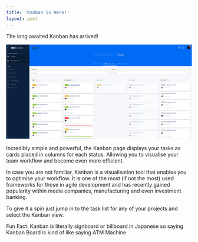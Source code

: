 ```yaml
---
title: 'Kanban is Here!'
layout: post
---
```


The long awaited Kanban has arrived!

![kanban board](/assets/kanban.png)

Incredibly simple and powerful, the Kanban page displays your tasks as cards placed in columns for each status. Allowing you to visualise your team workflow and become even more efficient.

In case you are not familiar, Kanban is a visualisation tool that enables you to optimise your workflow. It is one of the most (if not the most) used frameworks for those in agile development and has recently gained popularity within media companies, manufacturing and even investment banking.

To give it a spin just jump in to the task list for any of your projects and select the Kanban view.

Fun Fact: Kanban is literally signboard or billboard in Japanese so saying Kanban Board is kind of like saying ATM Machine
